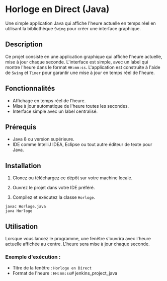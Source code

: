 # Horloge en Direct (Java)

Une simple application Java qui affiche l'heure actuelle en temps réel en utilisant la bibliothèque `Swing` pour créer une interface graphique.

## Description

Ce projet consiste en une application graphique qui affiche l'heure actuelle, mise à jour chaque seconde. L'interface est simple, avec un label qui montre l'heure dans le format `HH:mm:ss`. L'application est construite à l'aide de `Swing` et `Timer` pour garantir une mise à jour en temps réel de l'heure.

## Fonctionnalités

- Affichage en temps réel de l'heure.
- Mise à jour automatique de l'heure toutes les secondes.
- Interface simple avec un label centralisé.

## Prérequis

- Java 8 ou version supérieure.
- IDE comme IntelliJ IDEA, Eclipse ou tout autre éditeur de texte pour Java.

## Installation

1. Clonez ou téléchargez ce dépôt sur votre machine locale.

2. Ouvrez le projet dans votre IDE préféré.

3. Compilez et exécutez la classe `Horloge`.
```
javac Horloge.java
java Horloge
```

## Utilisation

Lorsque vous lancez le programme, une fenêtre s'ouvrira avec l'heure actuelle affichée au centre. L'heure sera mise à jour chaque seconde.

### Exemple d'exécution :

- Titre de la fenêtre : `Horloge en Direct`
- Format de l'heure : `HH:mm:ss`# jenkins_project_java
